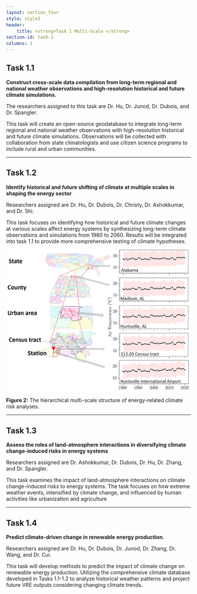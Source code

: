 ```yaml
---
layout: section_four
style: style3
header:
    title: <strong>Task 1 Multi-Scale </strong>
section-id: task-1
columns: 1
---
```


## <strong>Task 1.1</strong>

**Construct cross-scale data compilation from long-term regional and national weather
observations and high-resolution historical and future climate simulations.**

The researchers assigned to this task are Dr. Hu, Dr. Junod, Dr. Dubois, and Dr. Spangler.

This task will create an open-source geodatabase to integrate long-term regional
and national weather observations with high-resolution historical and future
climate simulations. Observations will be collected with collaboration from
state climatologists and use citizen science programs to include rural and urban
communities.

---

## <strong>Task 1.2</strong>

**Identify historical and future shifting of climate at multiple scales in
shaping the energy sector**

Researchers assigned are Dr. Hu, Dr. Dubois, Dr. Christy, Dr. Ashokkumar, and Dr. Shi.

This task focuses on identifying how historical and future climate changes at
various scales affect energy systems by synthesizing long-term climate
observations and simulations from 1980 to 2060. Results will be integrated into
task 1.1 to provide more comprehensive testing of climate hypotheses.

<img src="/images/research-tasks/task-1-2.png" alt="The hierarchical multi-scale
structure of energy-related climate risk analyses">

<p class="caption">
    <strong>Figure 2:</strong> The hierarchical multi-scale structure of energy-related
    climate risk analyses.
</p>

---

## <strong>Task 1.3</strong>

**Assess the roles of land-atmosphere interactions in diversifying climate change-induced risks
in energy systems**

Researchers assigned are Dr. Ashokkumar, Dr. Dubois, Dr. Hu, Dr. Zhang, and Dr. Spangler.

This task examines the impact of land-atmosphere interactions on climate
change-induced risks to energy systems. The task focuses on how extreme weather
events, intensified by climate change, and influenced by human activities like
urbanization and agriculture

---

## <strong>Task 1.4</strong>

**Predict climate-driven change in renewable energy production.**

Researchers assigned are Dr. Hu, Dr. Dubois, Dr. Junod, Dr. Zhang, Dr. Wang, and Dr. Cui.

This task will develop methods to predict the impact of climate change on
renewable energy production. Utilizing the comprehensive climate database
developed in Tasks 1.1-1.2 to analyze historical weather patterns and project
future VRE outputs considering changing climate trends.



